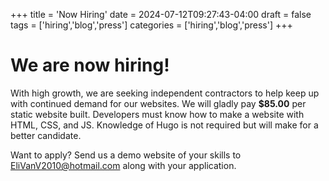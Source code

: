 +++
title = 'Now Hiring'
date = 2024-07-12T09:27:43-04:00
draft = false
tags = ['hiring','blog','press']
categories = ['hiring','blog','press']
+++

# We are now hiring!

With high growth, we are seeking independent contractors to help keep up with continued demand for our websites. We will gladly pay **$85.00** per static website built. Developers must know how to make a website with HTML, CSS, and JS. Knowledge of Hugo is not required but will make for a better candidate.

Want to apply? Send us a demo website of your skills to EliVanV2010@hotmail.com along with your application.